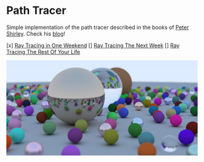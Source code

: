 # Path Tracer

Simple implementation of the path tracer described in the books of [Peter Shirley](https://github.com/petershirley). Check his [blog](http://in1weekend.blogspot.com.es/2016/01/ray-tracing-in-one-weekend.html)!

[x] [Ray Tracing in One Weekend](https://www.amazon.com/Ray-Tracing-Weekend-Minibooks-Book-ebook/dp/B01B5AODD8)
[] [Ray Tracing The Next Week](https://www.amazon.com/Ray-Tracing-Next-Week-Minibooks-ebook/dp/B01CO7PQ8C)
[] [Ray Tracing The Rest Of Your Life](https://www.amazon.com/Ray-Tracing-Rest-Your-Minibooks-ebook/dp/B01DN58P8C)

![Render](render.png "Yes, I prefer left-handed coordinate systems :P")
